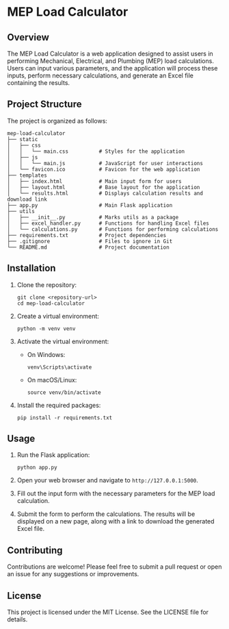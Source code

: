 # MEP Load Calculator

## Overview
The MEP Load Calculator is a web application designed to assist users in performing Mechanical, Electrical, and Plumbing (MEP) load calculations. Users can input various parameters, and the application will process these inputs, perform necessary calculations, and generate an Excel file containing the results.

## Project Structure
The project is organized as follows:

```
mep-load-calculator
├── static
│   ├── css
│   │   └── main.css          # Styles for the application
│   ├── js
│   │   └── main.js           # JavaScript for user interactions
│   └── favicon.ico           # Favicon for the web application
├── templates
│   ├── index.html            # Main input form for users
│   ├── layout.html           # Base layout for the application
│   └── results.html          # Displays calculation results and download link
├── app.py                    # Main Flask application
├── utils
│   ├── __init__.py           # Marks utils as a package
│   ├── excel_handler.py      # Functions for handling Excel files
│   └── calculations.py       # Functions for performing calculations
├── requirements.txt          # Project dependencies
├── .gitignore                # Files to ignore in Git
└── README.md                 # Project documentation
```

## Installation
1. Clone the repository:
   ```
   git clone <repository-url>
   cd mep-load-calculator
   ```

2. Create a virtual environment:
   ```
   python -m venv venv
   ```

3. Activate the virtual environment:
   - On Windows:
     ```
     venv\Scripts\activate
     ```
   - On macOS/Linux:
     ```
     source venv/bin/activate
     ```

4. Install the required packages:
   ```
   pip install -r requirements.txt
   ```

## Usage
1. Run the Flask application:
   ```
   python app.py
   ```

2. Open your web browser and navigate to `http://127.0.0.1:5000`.

3. Fill out the input form with the necessary parameters for the MEP load calculation.

4. Submit the form to perform the calculations. The results will be displayed on a new page, along with a link to download the generated Excel file.

## Contributing
Contributions are welcome! Please feel free to submit a pull request or open an issue for any suggestions or improvements.

## License
This project is licensed under the MIT License. See the LICENSE file for details.